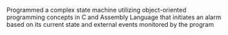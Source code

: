 Programmed a complex state machine utilizing object-oriented programming concepts in C and Assembly Language that initiates an alarm based on its current state and external events monitored by the program
